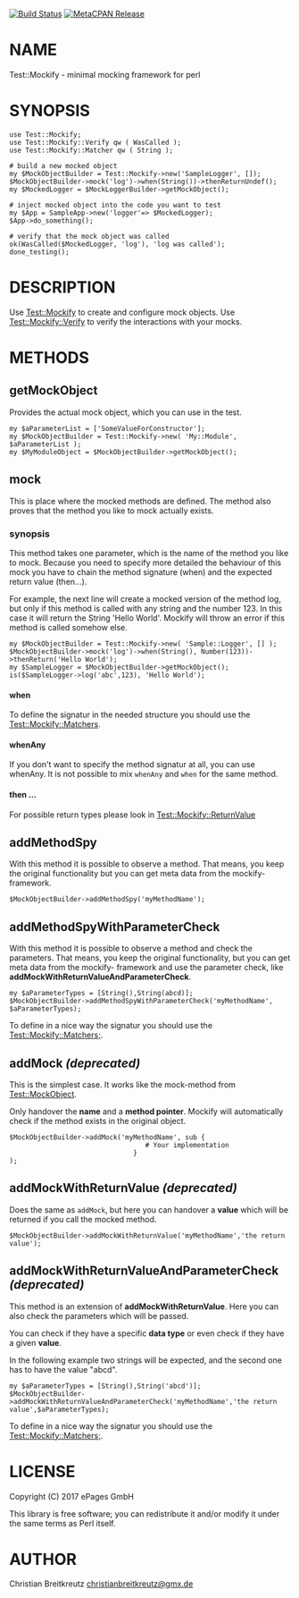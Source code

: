 [![Build Status](https://travis-ci.org/ePages-de/Mockify.svg?branch=master)](https://travis-ci.org/ePages-de/Mockify) [![MetaCPAN Release](https://badge.fury.io/pl/Test-Mockify.svg)](https://metacpan.org/release/Test-Mockify)
# NAME

Test::Mockify - minimal mocking framework for perl

# SYNOPSIS

    use Test::Mockify;
    use Test::Mockify::Verify qw ( WasCalled );
    use Test::Mockify::Matcher qw ( String );

    # build a new mocked object
    my $MockObjectBuilder = Test::Mockify->new('SampleLogger', []);
    $MockObjectBuilder->mock('log')->when(String())->thenReturnUndef();
    my $MockedLogger = $MockLoggerBuilder->getMockObject();

    # inject mocked object into the code you want to test
    my $App = SampleApp->new('logger'=> $MockedLogger);
    $App->do_something();

    # verify that the mock object was called
    ok(WasCalled($MockedLogger, 'log'), 'log was called');
    done_testing();

# DESCRIPTION

Use [Test::Mockify](https://metacpan.org/pod/Test::Mockify) to create and configure mock objects. Use [Test::Mockify::Verify](https://metacpan.org/pod/Test::Mockify::Verify) to
verify the interactions with your mocks.

# METHODS

## getMockObject

Provides the actual mock object, which you can use in the test.

    my $aParameterList = ['SomeValueForConstructor'];
    my $MockObjectBuilder = Test::Mockify->new( 'My::Module', $aParameterList );
    my $MyModuleObject = $MockObjectBuilder->getMockObject();

## mock

This is place where the mocked methods are defined. The method also proves that the method you like to mock actually exists.

### synopsis

This method takes one parameter, which is the name of the method you like to mock.
Because you need to specify more detailed the behaviour of this mock you have to chain the method signature (when) and the expected return value (then...). 

For example, the next line will create a mocked version of the method log, but only if this method is called with any string and the number 123. In this case it will return the String 'Hello World'. Mockify will throw an error if this method is called somehow else.

    my $MockObjectBuilder = Test::Mockify->new( 'Sample::Logger', [] );
    $MockObjectBuilder->mock('log')->when(String(), Number(123))->thenReturn('Hello World');
    my $SampleLogger = $MockObjectBuilder->getMockObject();
    is($SampleLogger->log('abc',123), 'Hello World');

#### when

To define the signatur in the needed structure you should use the [Test::Mockify::Matchers](https://metacpan.org/pod/Test::Mockify::Matchers).

#### whenAny

If you don't want to specify the method signatur at all, you can use whenAny.
It is not possible to mix `whenAny` and `when` for the same method.

#### then ...

For possible return types please look in [Test::Mockify::ReturnValue](https://metacpan.org/pod/Test::Mockify::ReturnValue)

## addMethodSpy

With this method it is possible to observe a method. That means, you keep the original functionality but you can get meta data from the mockify-framework.

    $MockObjectBuilder->addMethodSpy('myMethodName');

## addMethodSpyWithParameterCheck

With this method it is possible to observe a method and check the parameters. That means, you keep the original functionality, but you can get meta data from the mockify- framework and use the parameter check, like **addMockWithReturnValueAndParameterCheck**.

    my $aParameterTypes = [String(),String(abcd)];
    $MockObjectBuilder->addMethodSpyWithParameterCheck('myMethodName', $aParameterTypes);

To define in a nice way the signatur you should use the [Test::Mockify::Matchers;](https://metacpan.org/pod/Test::Mockify::Matchers;).

## addMock _(deprecated)_

This is the simplest case. It works like the mock-method from [Test::MockObject](https://metacpan.org/pod/Test::MockObject).

Only handover the **name** and a **method pointer**. Mockify will automatically check if the method exists in the original object.

    $MockObjectBuilder->addMock('myMethodName', sub {
                                      # Your implementation
                                   }
    );

## addMockWithReturnValue _(deprecated)_

Does the same as `addMock`, but here you can handover a **value** which will be returned if you call the mocked method.

    $MockObjectBuilder->addMockWithReturnValue('myMethodName','the return value');

## addMockWithReturnValueAndParameterCheck _(deprecated)_

This method is an extension of **addMockWithReturnValue**. Here you can also check the parameters which will be passed.

You can check if they have a specific **data type** or even check if they have a given **value**.

In the following example two strings will be expected, and the second one has to have the value "abcd".

    my $aParameterTypes = [String(),String('abcd')];
    $MockObjectBuilder->addMockWithReturnValueAndParameterCheck('myMethodName','the return value',$aParameterTypes);

To define in a nice way the signatur you should use the [Test::Mockify::Matchers;](https://metacpan.org/pod/Test::Mockify::Matchers;).

# LICENSE

Copyright (C) 2017 ePages GmbH

This library is free software; you can redistribute it and/or modify
it under the same terms as Perl itself.

# AUTHOR

Christian Breitkreutz <christianbreitkreutz@gmx.de>
